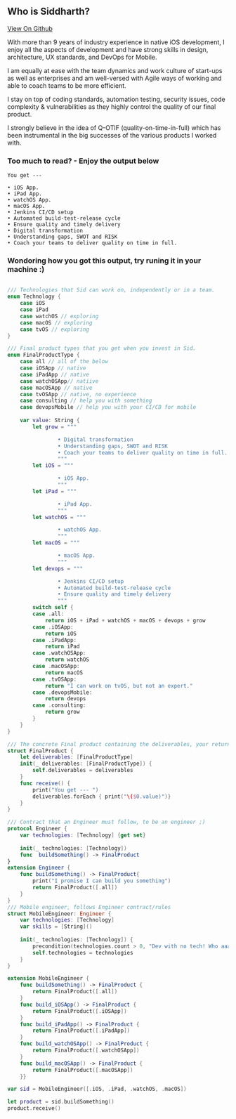 ## Who is Siddharth?
[View On Github](http://github.com/siddharth-paneri)

With more than 9 years of industry experience in native iOS development, I enjoy all the aspects of development and have strong skills in design, architecture, UX standards, and DevOps for Mobile. 

I am equally at ease with the team dynamics and work culture of start-ups as well as enterprises and am well-versed with Agile ways of working and able to coach teams to be more efficient.

I stay on top of coding standards, automation testing, security issues, code complexity & vulnerabilities as they highly control the quality of our final product. 

I strongly believe in the idea of Q-OTIF (quality-on-time-in-full) which has been instrumental in the big successes of the various products I worked with.


### Too much to read? - Enjoy the output below

```
You get --- 

• iOS App.
• iPad App.
• watchOS App.
• macOS App.
• Jenkins CI/CD setup
• Automated build-test-release cycle
• Ensure quality and timely delivery
• Digital transformation
• Understanding gaps, SWOT and RISK
• Coach your teams to deliver quality on time in full.
```

### Wondoring how you got this output, try runing it in your machine :) 

```swift

/// Technologies that Sid can work on, independently or in a team.
enum Technology {
    case iOS
    case iPad
    case watchOS // exploring
    case macOS // exploring
    case tvOS // exploring
}

/// Final product types that you get when you invest in Sid.
enum FinalProductType {
    case all // all of the below
    case iOSApp // native
    case iPadApp // native
    case watchOSApp// natiive
    case macOSApp // native
    case tvOSApp // native, no experience
    case consulting // help you with something
    case devopsMobile // help you with your CI/CD for mobile
    
    var value: String {
        let grow = """

                • Digital transformation
                • Understanding gaps, SWOT and RISK
                • Coach your teams to deliver quality on time in full.
                """
        let iOS = """

                • iOS App.
                """
        let iPad = """

                • iPad App.
                """
        let watchOS = """

                • watchOS App.
                """
        let macOS = """

                • macOS App.
                """
        let devops = """

                • Jenkins CI/CD setup
                • Automated build-test-release cycle
                • Ensure quality and timely delivery
                """
        switch self {
        case .all:
            return iOS + iPad + watchOS + macOS + devops + grow
        case .iOSApp:
            return iOS
        case .iPadApp:
            return iPad
        case .watchOSApp:
            return watchOS
        case .macOSApp:
            return macOS
        case .tvOSApp:
            return "I can work on tvOS, but not an expert."
        case .devopsMobile:
            return devops
        case .consulting:
            return grow
        }
    }
}

/// The concrete Final product containing the deliverables, your return on investment
struct FinalProduct {
    let deliverables: [FinalProductType]
    init(_ deliverables: [FinalProductType]) {
        self.deliverables = deliverables
    }
    func receive() {
        print("You get --- ")
        deliverables.forEach { print("\($0.value)")}
    }
}

/// Contract that an Engineer must follow, to be an engineer ;)
protocol Engineer {
    var technologies: [Technology] {get set}
    
    init(_ technologies: [Technology])
    func  buildSomething() -> FinalProduct
}
extension Engineer {
    func buildSomething() -> FinalProduct{
        print("I promise I can build you something")
        return FinalProduct([.all])
    }
}
/// Mobile engineer, follows Engineer contract/rules
struct MobileEngineer: Engineer {
    var technologies: [Technology]
    var skills = [String]()
    
    init(_ technologies: [Technology]) {
        precondition(technologies.count > 0, "Dev with no tech! Who aaare yoou?")
        self.technologies = technologies
    }
}

extension MobileEngineer {
    func buildSomething() -> FinalProduct {
        return FinalProduct([.all])
    }
    func build_iOSApp() -> FinalProduct {
        return FinalProduct([.iOSApp])
    }
    func build_iPadApp() -> FinalProduct {
        return FinalProduct([.iPadApp])
    }
    func build_watchOSApp() -> FinalProduct {
        return FinalProduct([.watchOSApp])
    }
    func build_macOSApp() -> FinalProduct {
        return FinalProduct([.macOSApp])
    }}

var sid = MobileEngineer([.iOS, .iPad, .watchOS, .macOS])

let product = sid.buildSomething()
product.receive()

```
